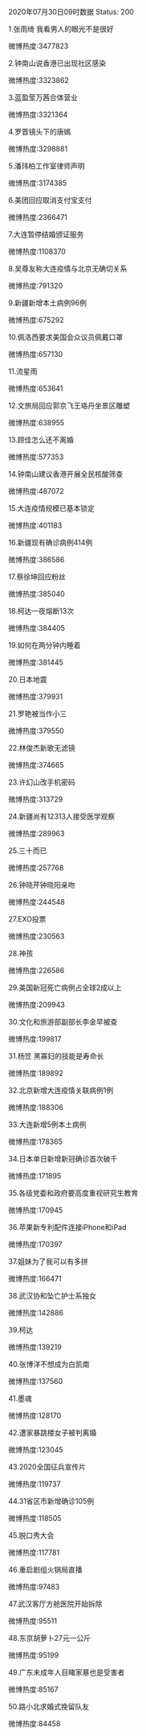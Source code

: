 2020年07月30日09时数据
Status: 200

1.张雨绮 我看男人的眼光不是很好

微博热度:3477823

2.钟南山说香港已出现社区感染

微博热度:3323862

3.蓝盈莹万茜合体营业

微博热度:3321364

4.罗晋镜头下的唐嫣

微博热度:3298881

5.潘玮柏工作室律师声明

微博热度:3174385

6.美团回应取消支付宝支付

微博热度:2366471

7.大连暂停结婚颁证服务

微博热度:1108370

8.吴尊友称大连疫情与北京无确切关系

微博热度:791320

9.新疆新增本土病例96例

微博热度:675292

10.佩洛西要求美国会众议员佩戴口罩

微博热度:657130

11.流星雨

微博热度:653641

12.文旅局回应郭京飞王珞丹坐景区雕塑

微博热度:638955

13.顾佳怎么还不离婚

微博热度:577353

14.钟南山建议香港开展全民核酸筛查

微博热度:487072

15.大连疫情规模已基本锁定

微博热度:401183

16.新疆现有确诊病例414例

微博热度:386586

17.蔡徐坤回应粉丝

微博热度:385040

18.柯达一夜熔断13次

微博热度:384405

19.如何在两分钟内睡着

微博热度:381445

20.日本地震

微博热度:379931

21.罗艳被当作小三

微博热度:379550

22.林俊杰新歌无滤镜

微博热度:374665

23.许幻山改手机密码

微博热度:313729

24.新疆尚有12313人接受医学观察

微博热度:289963

25.三十而已

微博热度:257768

26.钟晓芹钟晓阳亲吻

微博热度:244548

27.EXO投票

微博热度:230563

28.神孩

微博热度:226586

29.美国新冠死亡病例占全球2成以上

微博热度:209943

30.文化和旅游部副部长李金早被查

微博热度:199817

31.杨笠 黑寡妇的技能是寿命长

微博热度:189892

32.北京新增大连疫情关联病例1例

微博热度:188306

33.大连新增5例本土病例

微博热度:178365

34.日本单日新增新冠确诊首次破千

微博热度:171895

35.各级党委和政府要高度重视研究生教育

微博热度:170945

36.苹果新专利配件连接iPhone和iPad

微博热度:170397

37.姐妹为了我可以有多拼

微博热度:166471

38.武汉协和坠亡护士系独女

微博热度:142886

39.柯达

微博热度:139219

40.张博洋不想成为白凯南

微博热度:137560

41.墨魂

微博热度:128170

42.遭家暴跳楼女子被判离婚

微博热度:123045

43.2020全国征兵宣传片

微博热度:119737

44.31省区市新增确诊105例

微博热度:118505

45.脱口秀大会

微博热度:117781

46.重启剧组火锅局直播

微博热度:97483

47.武汉客厅方舱医院开始拆除

微博热度:95511

48.东京胡萝卜27元一公斤

微博热度:95199

49.广东未成年人目睹家暴也是受害者

微博热度:85167

50.路小北求婚式挽留队友

微博热度:84458

